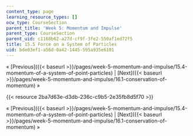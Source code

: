 ```yaml
---
content_type: page
learning_resource_types: []
ocw_type: CourseSection
parent_title: 'Week 5: Momentum and Impulse'
parent_type: CourseSection
parent_uid: c1168b62-a27d-cf9f-3fe2-550af1ed72f5
title: 15.5 Force on a System of Particles
uid: bde03ef1-a56d-0a42-1445-595a935e6101
---
```


« [Previous]({{< baseurl >}}/pages/week-5-momentum-and-impulse/15.4-momentum-of-a-system-of-point-particles) | [Next]({{< baseurl >}}/pages/week-5-momentum-and-impulse/16.1-conservation-of-momentum) »

{{< resource 2ba7d63e-d3db-236c-c9b5-2e35fb8d5f70 >}}

« [Previous]({{< baseurl >}}/pages/week-5-momentum-and-impulse/15.4-momentum-of-a-system-of-point-particles) | [Next]({{< baseurl >}}/pages/week-5-momentum-and-impulse/16.1-conservation-of-momentum) »